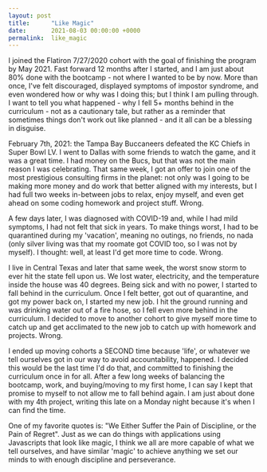 ```yaml
---
layout: post
title:      "Like Magic"
date:       2021-08-03 00:00:00 +0000
permalink:  like_magic
---
```


I joined the Flatiron 7/27/2020 cohort with the goal of finishing the program by May 2021. Fast forward 12 months after I started, and I am just about 80% done with the bootcamp - not where I wanted to be by now. More than once, I've felt discouraged, displayed symptoms of impostor syndrome, and even wondered how or why was I doing this; but I think I am pulling through. I want to tell you what happened - why I fell 5+ months behind in the curriculum - not as a cautionary tale, but rather as a reminder that sometimes things don't work out like planned - and it all can be a blessing in disguise.

February 7th, 2021: the Tampa Bay Buccaneers defeated the KC Chiefs in Super Bowl LV. I went to Dallas with some friends to watch the game, and it was a great time. I had money on the Bucs, but that was not the main reason I was celebrating. That same week, I got an offer to join one of the most prestigious consulting firms in the planet: not only was I going to be making more money and do work that better aligned with my interests, but I had full two weeks in-between jobs to relax, enjoy myself, and even get ahead on some coding homework and project stuff. Wrong.

A few days later, I was diagnosed with COVID-19 and, while I had mild symptoms, I had not felt that sick in years. To make things worst, I had to be quarantined during my 'vacation', meaning no outings, no friends, no nada (only silver living was that my roomate got COVID too, so I was not by myself). I thought: well, at least I'd get more time to code. Wrong.

I live in Central Texas and later that same week, the worst snow storm to ever hit the state fell upon us. We lost water, electricity, and the temperature inside the house was 40 degrees. Being sick and with no power, I started to fall behind in the curriculum. Once I felt better, got out of quarantine, and got my power back on, I started my new job. I hit the ground running and was drinking water out of a fire hose, so I fell even more behind in the curriculum. I decided to move to another cohort to give myself more time to catch up and get acclimated to the new job to catch up with homework and projects. Wrong.

I ended up moving cohorts a SECOND time because 'life', or whatever we tell ourselves got in our way to avoid accountability, happened. I decided this would be the last time I'd do that, and committed to finishing the curriculum once in for all. After a few long weeks of balancing the bootcamp, work, and buying/moving to my first home, I can say I kept that promise to myself to not allow me to fall behind again. I am just about done with my 4th project, writing this late on a Monday night because it's when I can find the time.

One of my favorite quotes is: "We Either Suffer the Pain of Discipline, or the Pain of Regret". Just as we can do things with applications using Javascripts that look like magic, I think we all are more capable of what we tell ourselves, and have similar 'magic' to achieve anything we set our minds to with enough discipline and perseverance.

